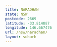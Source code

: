 ```yaml
---
title: NARADHAN
state: NSW
postcode: 2669
latitude: -33.814887
longitude: 146.667476
url: /nsw/naradhan/
layout: suburb
---
```

